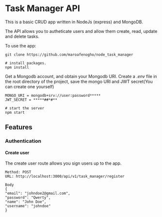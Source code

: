 # Task Manager API

This is a basic CRUD app written in NodeJs (express) and MongoDB.

The API allows you to autheticate users and allow them create, read, update and delete tasks.

To use the app:

    git clone https://github.com/maroafenogho/node_task_manager

    # install packages.
    npm install

Get a Mongodb account, and obtain your Mongodb URI.
Create a *.env* file in the root directory of the project, save the mongo URI and JWT secret(You can create one yourself)

    MONGO_URI = mongodb+srv://user:password*****
    JWT_SECRET = *****##*#**

    # start the server
    npm start

## Features

### Authentication
#### Create user
The create user route allows you sign users up to the app. 

    Method: POST
    URL: http://localhost:3000/api/v1/task_manager/register

    Body
    {
    "email": "johndoe2@gmail.com",
    "password": "Qwerty",
    "name": "John Doe",
    "username": "johndoe"
    }
